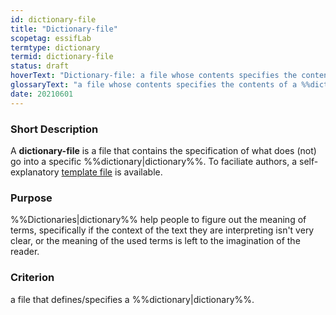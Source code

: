 ```yaml
---
id: dictionary-file
title: "Dictionary-file"
scopetag: essifLab
termtype: dictionary
termid: dictionary-file
status: draft
hoverText: "Dictionary-file: a file whose contents specifies the contents of a Dictionary."
glossaryText: "a file whose contents specifies the contents of a %%dictionary^dictionary%%."
date: 20210601
---
```


### Short Description
A **dictionary-file** is a file that contains the specification of what does (not) go into a specific %%dictionary|dictionary%%. To faciliate authors, a self-explanatory [template file](/tev1/dictionary-file.md) is available.

### Purpose
%%Dictionaries|dictionary%% help people to figure out the meaning of terms, specifically if the context of the text they are interpreting isn't very clear, or the meaning of the used terms is left to the imagination of the reader.

### Criterion
a file that defines/specifies a %%dictionary|dictionary%%.
